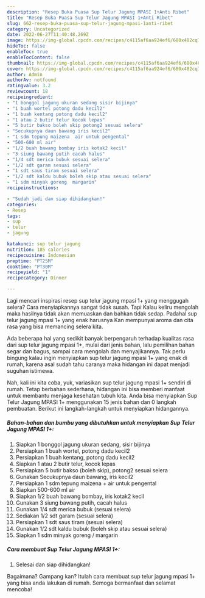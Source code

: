 ```yaml
---
description: "Resep Buka Puasa Sup Telur Jagung MPASI 1+Anti Ribet"
title: "Resep Buka Puasa Sup Telur Jagung MPASI 1+Anti Ribet"
slug: 662-resep-buka-puasa-sup-telur-jagung-mpasi-1anti-ribet
category: Uncategorized
date: 2022-06-27T11:40:48.269Z
image: https://img-global.cpcdn.com/recipes/c4115af6aa924ef6/680x482cq70/sup-telur-jagung-mpasi-1-foto-resep-utama.jpg
hideToc: false
enableToc: true
enableTocContent: false
thumbnail: https://img-global.cpcdn.com/recipes/c4115af6aa924ef6/680x482cq70/sup-telur-jagung-mpasi-1-foto-resep-utama.jpg
cover: https://img-global.cpcdn.com/recipes/c4115af6aa924ef6/680x482cq70/sup-telur-jagung-mpasi-1-foto-resep-utama.jpg
author: Admin
authorAv: notfound
ratingvalue: 3.2
reviewcount: 18
recipeingredient:
- "1 bonggol jagung ukuran sedang sisir bijinya"
- "1 buah wortel potong dadu kecil2"
- "1 buah kentang potong dadu kecil2"
- "1 atau 2 butir telur kocok lepas"
- "5 butir bakso boleh skip potong2 sesuai selera"
- "Secukupnya daun bawang iris kecil2"
- "1 sdm tepung maizena  air untuk pengental"
- "500-600 ml air"
- "1/2 buah bawang bombay iris kotak2 kecil"
- "3 siung bawang putih cacah halus"
- "1/4 sdt merica bubuk sesuai selera"
- "1/2 sdt garam sesuai selera"
- "1 sdt saus tiram sesuai selera"
- "1/2 sdt kaldu bubuk boleh skip atau sesuai selera"
- "1 sdm minyak goreng  margarin"
recipeinstructions:

- "Sudah jadi dan siap dihidangkan!"
categories:
- Resep
tags:
- sup
- telur
- jagung

katakunci: sup telur jagung 
nutrition: 185 calories
recipecuisine: Indonesian
preptime: "PT25M"
cooktime: "PT30M"
recipeyield: "1"
recipecategory: Dinner

---
```



Lagi mencari inspirasi resep sup telur jagung mpasi 1+ yang menggugah selera? Cara menyiapkannya sangat tidak susah. Tapi Kalau keliru mengolah maka hasilnya tidak akan memuaskan dan bahkan tidak sedap. Padahal sup telur jagung mpasi 1+ yang enak harusnya Kan mempunyai aroma dan cita rasa yang bisa memancing selera kita.


Ada beberapa hal yang sedikit banyak berpengaruh terhadap kualitas rasa dari sup telur jagung mpasi 1+, mulai dari jenis bahan, lalu pemilihan bahan segar dan bagus, sampai cara mengolah dan menyajikannya. Tak perlu bingung kalau ingin menyiapkan sup telur jagung mpasi 1+ yang enak di rumah, karena asal sudah tahu caranya maka hidangan ini dapat menjadi suguhan istimewa.




Nah, kali ini kita coba, yuk, variasikan sup telur jagung mpasi 1+ sendiri di rumah. Tetap berbahan sederhana, hidangan ini bisa memberi manfaat untuk membantu menjaga kesehatan tubuh kita. Anda bisa menyiapkan Sup Telur Jagung MPASI 1+ menggunakan 15 jenis bahan dan 0 langkah pembuatan. Berikut ini langkah-langkah untuk menyiapkan hidangannya.

<!--inarticleads1-->

##### Bahan-bahan dan bumbu yang dibutuhkan untuk menyiapkan Sup Telur Jagung MPASI 1+:

1. Siapkan 1 bonggol jagung ukuran sedang, sisir bijinya
1. Persiapkan 1 buah wortel, potong dadu kecil2
1. Persiapkan 1 buah kentang, potong dadu kecil2
1. Siapkan 1 atau 2 butir telur, kocok lepas
1. Persiapkan 5 butir bakso (boleh skip), potong2 sesuai selera
1. Gunakan Secukupnya daun bawang, iris kecil2
1. Persiapkan 1 sdm tepung maizena + air untuk pengental
1. Siapkan 500-600 ml air
1. Siapkan 1/2 buah bawang bombay, iris kotak2 kecil
1. Gunakan 3 siung bawang putih, cacah halus
1. Gunakan 1/4 sdt merica bubuk (sesuai selera)
1. Sediakan 1/2 sdt garam (sesuai selera)
1. Persiapkan 1 sdt saus tiram (sesuai selera)
1. Gunakan 1/2 sdt kaldu bubuk (boleh skip atau sesuai selera)
1. Siapkan 1 sdm minyak goreng / margarin




<!--inarticleads2-->

##### Cara membuat Sup Telur Jagung MPASI 1+:


1. Selesai dan siap dihidangkan!



Bagaimana? Gampang kan? Itulah cara membuat sup telur jagung mpasi 1+ yang bisa anda lakukan di rumah. Semoga bermanfaat dan selamat mencoba!
